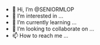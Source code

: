 - 👋 Hi, I’m @SENIORMLOP
- 👀 I’m interested in ...
- 🌱 I’m currently learning ...
- 💞️ I’m looking to collaborate on ...
- 📫 How to reach me ...

<!---
SENIORMLOP/SENIORMLOP is a ✨ special ✨ repository because its `README.md` (this file) appears on your GitHub profile.
You can click the Preview link to take a look at your changes.
--->
